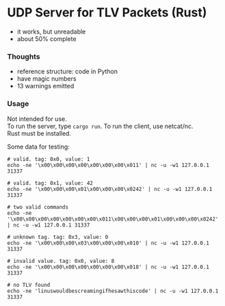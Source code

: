 # UDP Server for TLV Packets (Rust)

- it works, but unreadable
- about 50% complete


### Thoughts

- reference structure: code in Python
- have magic numbers
- 13 warnings emitted


### Usage
Not intended for use.  
To run the server, type `cargo run`. To run the client, use netcat/nc.  
Rust must be installed.
  
Some data for testing:

```commandline
# valid. tag: 0x0, value: 1
echo -ne '\x00\x00\x00\x00\x00\x00\x00\x011' | nc -u -w1 127.0.0.1 31337

# valid. tag: 0x1, value: 42
echo -ne '\x00\x00\x00\x01\x00\x00\x00\x0242' | nc -u -w1 127.0.0.1 31337

# two valid commands
echo -ne '\x00\x00\x00\x00\x00\x00\x00\x011\x00\x00\x00\x01\x00\x00\x00\x0242' | nc -u -w1 127.0.0.1 31337

# unknown tag. tag: 0x3, value: 0
echo -ne '\x00\x00\x00\x03\x00\x00\x00\x010' | nc -u -w1 127.0.0.1 31337

# invalid value. tag: 0x0, value: 8
echo -ne '\x00\x00\x00\x00\x00\x00\x00\x018' | nc -u -w1 127.0.0.1 31337

# no TLV found
echo -ne 'linuswouldbescreamingifhesawthiscode' | nc -u -w1 127.0.0.1 31337
```
